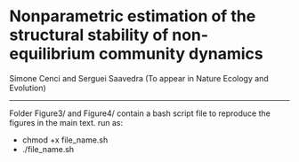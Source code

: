 # Nonparametric estimation of the structural stability of non-equilibrium community dynamics
Simone Cenci and Serguei Saavedra (To appear in Nature Ecology and Evolution)

---

Folder Figure3/ and Figure4/ contain a bash script file to reproduce the figures in the main text.
run as:

* chmod +x file_name.sh
* ./file_name.sh

